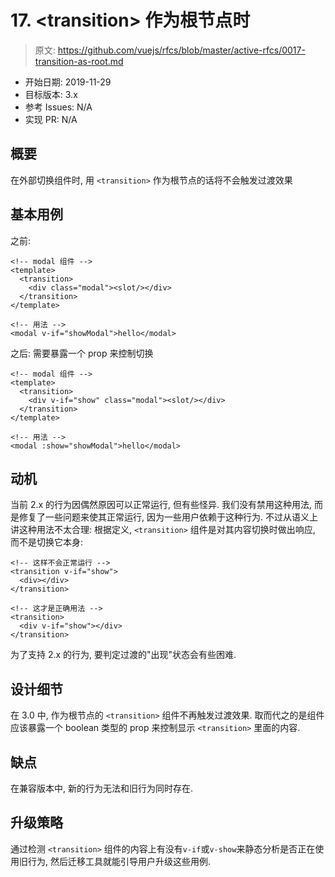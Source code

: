 # 17. &lt;transition&gt; 作为根节点时

> 原文: <https://github.com/vuejs/rfcs/blob/master/active-rfcs/0017-transition-as-root.md>

- 开始日期: 2019-11-29
- 目标版本: 3.x
- 参考 Issues: N/A
- 实现 PR: N/A

## 概要

在外部切换组件时, 用 `<transition>` 作为根节点的话将不会触发过渡效果

## 基本用例

之前: 

``` vue
<!-- modal 组件 -->
<template>
  <transition>
    <div class="modal"><slot/></div>
  </transition>
</template>

<!-- 用法 -->
<modal v-if="showModal">hello</modal>
```

之后: 需要暴露一个 prop 来控制切换

``` vue
<!-- modal 组件 -->
<template>
  <transition>
    <div v-if="show" class="modal"><slot/></div>
  </transition>
</template>

<!-- 用法 -->
<modal :show="showModal">hello</modal>
```

## 动机

当前 2.x 的行为因偶然原因可以正常运行, 但有些怪异. 我们没有禁用这种用法, 而是修复了一些问题来使其正常运行, 因为一些用户依赖于这种行为. 
不过从语义上讲这种用法不太合理: 根据定义, `<transition>` 组件是对其内容切换时做出响应, 而不是切换它本身: 

``` vue
<!-- 这样不会正常运行 -->
<transition v-if="show">
  <div></div>
</transition>

<!-- 这才是正确用法 -->
<transition>
  <div v-if="show"></div>
</transition>
```

为了支持 2.x 的行为, 要判定过渡的"出现"状态会有些困难.

## 设计细节

在 3.0 中, 作为根节点的 `<transition>` 组件不再触发过渡效果. 取而代之的是组件应该暴露一个 boolean 类型的 prop 来控制显示 `<transition>` 里面的内容.

## 缺点

在兼容版本中, 新的行为无法和旧行为同时存在. 

## 升级策略

通过检测 `<transition>` 组件的内容上有没有`v-if`或`v-show`来静态分析是否正在使用旧行为, 然后迁移工具就能引导用户升级这些用例. 
